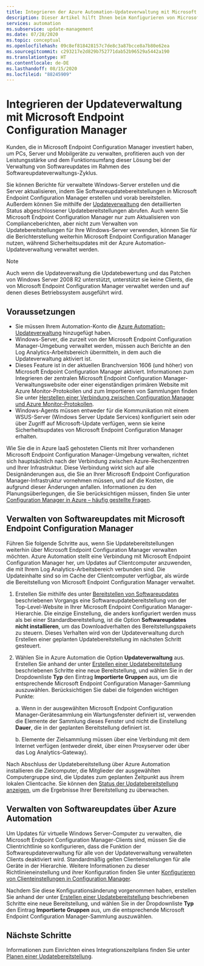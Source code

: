 ```yaml
---
title: Integrieren der Azure Automation-Updateverwaltung mit Microsoft Endpoint Configuration Manager
description: Dieser Artikel hilft Ihnen beim Konfigurieren von Microsoft Endpoint Configuration Manager mit der Updateverwaltung, um Softwareupdates auf Manager-Clients bereitzustellen.
services: automation
ms.subservice: update-management
ms.date: 07/28/2020
ms.topic: conceptual
ms.openlocfilehash: 09c8ef818428157c7de8c3a87bcce8a7b80e62ea
ms.sourcegitcommit: c293217e2d829b752771dab52b96529a5442a190
ms.translationtype: HT
ms.contentlocale: de-DE
ms.lasthandoff: 08/15/2020
ms.locfileid: "88245909"
---
```

# <a name="integrate-update-management-with-microsoft-endpoint-configuration-manager"></a>Integrieren der Updateverwaltung mit Microsoft Endpoint Configuration Manager

Kunden, die in Microsoft Endpoint Configuration Manager investiert haben, um PCs, Server und Mobilgeräte zu verwalten, profitieren auch von der Leistungsstärke und dem Funktionsumfang dieser Lösung bei der Verwaltung von Softwareupdates im Rahmen des Softwareupdateverwaltungs-Zyklus.

Sie können Berichte für verwaltete Windows-Server erstellen und die Server aktualisieren, indem Sie Softwareupdatebereitstellungen in Microsoft Endpoint Configuration Manager erstellen und vorab bereitstellen. Außerdem können Sie mithilfe der [Updateverwaltung](update-mgmt-overview.md) den detaillierten Status abgeschlossener Updatebereitstellungen abrufen. Auch wenn Sie Microsoft Endpoint Configuration Manager nur zum Aktualisieren von Complianceberichten, aber nicht zum Verwalten von Updatebereitstellungen für Ihre Windows-Server verwenden, können Sie für die Berichterstellung weiterhin Microsoft Endpoint Configuration Manager nutzen, während Sicherheitsupdates mit der Azure Automation-Updateverwaltung verwaltet werden.

>[!NOTE]
>Auch wenn die Updateverwaltung die Updatebewertung und das Patchen von Windows Server 2008 R2 unterstützt, unterstützt sie keine Clients, die von Microsoft Endpoint Configuration Manager verwaltet werden und auf denen dieses Betriebssystem ausgeführt wird.

## <a name="prerequisites"></a>Voraussetzungen

* Sie müssen Ihrem Automation-Konto die [Azure Automation-Updateverwaltung](update-mgmt-overview.md) hinzugefügt haben.
* Windows-Server, die zurzeit von der Microsoft Endpoint Configuration Manager-Umgebung verwaltet werden, müssen auch Berichte an den Log Analytics-Arbeitsbereich übermitteln, in dem auch die Updateverwaltung aktiviert ist.
* Dieses Feature ist in der aktuellen Branchversion 1606 (und höher) von Microsoft Endpoint Configuration Manager aktiviert. Informationen zum Integrieren der zentralen Microsoft Endpoint Configuration Manager-Verwaltungswebsite oder einer eigenständigen primären Website mit Azure Monitor-Protokollen und zum Importieren von Sammlungen finden Sie unter [Herstellen einer Verbindung zwischen Configuration Manager und Azure Monitor-Protokollen](../../azure-monitor/platform/collect-sccm.md).  
* Windows-Agents müssen entweder für die Kommunikation mit einem WSUS-Server (Windows Server Update Services) konfiguriert sein oder über Zugriff auf Microsoft-Update verfügen, wenn sie keine Sicherheitsupdates von Microsoft Endpoint Configuration Manager erhalten.

Wie Sie die in Azure IaaS gehosteten Clients mit Ihrer vorhandenen Microsoft Endpoint Configuration Manager-Umgebung verwalten, richtet sich hauptsächlich nach der Verbindung zwischen Azure-Rechenzentren und Ihrer Infrastruktur. Diese Verbindung wirkt sich auf alle Designänderungen aus, die Sie an Ihrer Microsoft Endpoint Configuration Manager-Infrastruktur vornehmen müssen, und auf die Kosten, die aufgrund dieser Änderungen anfallen. Informationen zu den Planungsüberlegungen, die Sie berücksichtigen müssen, finden Sie unter [Configuration Manager in Azure – häufig gestellte Fragen](/configmgr/core/understand/configuration-manager-on-azure#networking).

## <a name="manage-software-updates-from-microsoft-endpoint-configuration-manager"></a>Verwalten von Softwareupdates mit Microsoft Endpoint Configuration Manager

Führen Sie folgende Schritte aus, wenn Sie Updatebereitstellungen weiterhin über Microsoft Endpoint Configuration Manager verwalten möchten. Azure Automation stellt eine Verbindung mit Microsoft Endpoint Configuration Manager her, um Updates auf Clientcomputer anzuwenden, die mit Ihrem Log Analytics-Arbeitsbereich verbunden sind. Die Updateinhalte sind so im Cache der Clientcomputer verfügbar, als würde die Bereitstellung von Microsoft Endpoint Configuration Manager verwaltet.

1. Erstellen Sie mithilfe des unter [Bereitstellen von Softwareupdates](/configmgr/sum/deploy-use/deploy-software-updates) beschriebenen Vorgangs eine Softwareupdatebereitstellung von der Top-Level-Website in Ihrer Microsoft Endpoint Configuration Manager-Hierarchie. Die einzige Einstellung, die anders konfiguriert werden muss als bei einer Standardbereitstellung, ist die Option **Softwareupdates nicht installieren**, um das Downloadverhalten des Bereitstellungspakets zu steuern. Dieses Verhalten wird von der Updateverwaltung durch Erstellen einer geplanten Updatebereitstellung im nächsten Schritt gesteuert.

2. Wählen Sie in Azure Automation die Option **Updateverwaltung** aus. Erstellen Sie anhand der unter [Erstellen einer Updatebereitstellung](update-mgmt-deploy-updates.md#schedule-an-update-deployment) beschriebenen Schritte eine neue Bereitstellung, und wählen Sie in der Dropdownliste **Typ** den Eintrag **Importierte Gruppen** aus, um die entsprechende Microsoft Endpoint Configuration Manager-Sammlung auszuwählen. Berücksichtigen Sie dabei die folgenden wichtigen Punkte:

    a. Wenn in der ausgewählten Microsoft Endpoint Configuration Manager-Gerätesammlung ein Wartungsfenster definiert ist, verwenden die Elemente der Sammlung dieses Fenster und nicht die Einstellung **Dauer**, die in der geplanten Bereitstellung definiert ist.

    b. Elemente der Zielsammlung müssen über eine Verbindung mit dem Internet verfügen (entweder direkt, über einen Proxyserver oder über das Log Analytics-Gateway).

Nach Abschluss der Updatebereitstellung über Azure Automation installieren die Zielcomputer, die Mitglieder der ausgewählten Computergruppe sind, die Updates zum geplanten Zeitpunkt aus ihrem lokalen Clientcache. Sie können den [Status der Updatebereitstellung anzeigen](update-mgmt-deploy-updates.md#check-deployment-status), um die Ergebnisse Ihrer Bereitstellung zu überwachen.

## <a name="manage-software-updates-from-azure-automation"></a>Verwalten von Softwareupdates über Azure Automation

Um Updates für virtuelle Windows Server-Computer zu verwalten, die Microsoft Endpoint Configuration Manager-Clients sind, müssen Sie die Clientrichtlinie so konfigurieren, dass die Funktion der Softwareupdateverwaltung für alle von der Updateverwaltung verwalteten Clients deaktiviert wird. Standardmäßig gelten Clienteinstellungen für alle Geräte in der Hierarchie. Weitere Informationen zu dieser Richtlinieneinstellung und ihrer Konfiguration finden Sie unter [Konfigurieren von Clienteinstellungen in Configuration Manager](/configmgr/core/clients/deploy/configure-client-settings).

Nachdem Sie diese Konfigurationsänderung vorgenommen haben, erstellen Sie anhand der unter [Erstellen einer Updatebereitstellung](update-mgmt-deploy-updates.md#schedule-an-update-deployment) beschriebenen Schritte eine neue Bereitstellung, und wählen Sie in der Dropdownliste **Typ** den Eintrag **Importierte Gruppen** aus, um die entsprechende Microsoft Endpoint Configuration Manager-Sammlung auszuwählen.

## <a name="next-steps"></a>Nächste Schritte

Informationen zum Einrichten eines Integrationszeitplans finden Sie unter [Planen einer Updatebereitstellung](update-mgmt-deploy-updates.md#schedule-an-update-deployment).
